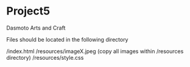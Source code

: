 # Project5
Dasmoto Arts and Craft

Files should be located in the following directory

/index.html
/resources/imageX.jpeg (copy all images within /resources directory)
/resources/style.css
